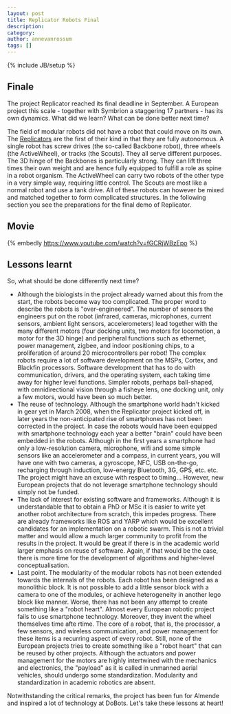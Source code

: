 ```yaml
---
layout: post
title: Replicator Robots Final
description: 
category: 
author: annevanrossum
tags: []
---
```

{% include JB/setup %}

##  Finale

The project Replicator reached its final deadline in September. A European
project this scale - together with Symbrion a staggering 17 partners - has its
own dynamics. What did we learn? What can be done better next time?

The field of modular robots did not have a robot that could move on its own.
The [Replicators](http://replicators.eu/) are the first of their kind in that
they are fully autonomous. A single robot has screw drives (the so-called
Backbone robot), three wheels (the ActiveWheel), or tracks (the Scouts). They
all serve different purposes. The 3D hinge of the Backbones is particularly
strong. They can lift three times their own weight and are hence fully
equipped to fulfill a role as spine in a robot organism. The ActiveWheel can
carry two robots of the other type in a very simple way, requiring little
control. The Scouts are most like a normal robot and use a tank drive. All of
these robots can however be mixed and matched together to form complicated
structures. In the following section you see the preparations for the final
demo of Replicator.

##  Movie

{% embedly https://www.youtube.com/watch?v=fGCRjWBzEpo %}

##  Lessons learnt

So, what should be done differently next time?

  * Although the biologists in the project already warned about this from the start, the robots become way too complicated. The proper word to describe the robots is "over-engineered". The number of sensors the engineers put on the robot (infrared, cameras, microphones, current sensors, ambient light sensors, accelerometers) lead together with the many different motors (four docking units, two motors for locomotion, a motor for the 3D hinge) and peripheral functions such as ethernet, power management, zigbee, and indoor positioning chips, to a proliferation of around 20 microcontrollers per robot! The complex robots require a lot of software development on the MSPs, Cortex, and Blackfin processors. Software development that has to do with communication, drivers, and the operating system, each taking time away for higher level functions. Simpler robots, perhaps ball-shaped, with omnidirectional vision through a fisheye lens, one docking unit, only a few motors, would have been so much better.
  * The reuse of technology. Although the smartphone world hadn't kicked in gear yet in March 2008, when the Replicator project kicked off, in later years the non-anticipated rise of smartphones has not been corrected in the project. In case the robots would have been equipped with smartphone technology each year a better "brain" could have been embedded in the robots. Although in the first years a smartphone had only a low-resolution camera, microphone, wifi and some simple sensors like an accelerometer and a compass, in current years, you will have one with two cameras, a gyroscope, NFC, USB on-the-go, recharging through induction, low-energy Bluetooth, 3G, GPS, etc. etc. The project might have an excuse with respect to timing... However, new European projects that do not leverage smartphone technology should simply not be funded.
  * The lack of interest for existing software and frameworks. Although it is understandable that to obtain a PhD or MSc it is easier to write yet another robot architecture from scratch, this impedes progress. There are already frameworks like ROS and YARP which would be excellent candidates for an implementation on a robotic swarm. This is not a trivial matter and would allow a much larger community to profit from the results in the project. It would be great if there is in the academic world larger emphasis on reuse of software. Again, if that would be the case, there is more time for the development of algorithms and higher-level conceptualisation.
  * Last point. The modularity of the modular robots has not been extended towards the internals of the robots. Each robot has been designed as a monolithic block. It is not possible to add a little sensor block with a camera to one of the modules, or achieve heterogeneity in another lego block like manner. Worse, there has not been any attempt to create something like a "robot heart". Almost every European robotic project fails to use smartphone technology. Moreover, they invent the wheel themselves time afte rtime. The core of a robot, that is, the processor, a few sensors, and wireless communication, and power management for these items is a recurring aspect of every robot. Still, none of the European projects tries to create something like a "robot heart" that can be reused by other projects. Although the actuators and power management for the motors are highly intertwined with the mechanics and electronics, the "payload" as it is called in unmanned aerial vehicles, should undergo some standardization. Modularity and standardization in academic robotics are absent.

Notwithstanding the critical remarks, the project has been fun for Almende and
inspired a lot of technology at DoBots. Let's take these lessons at heart!


